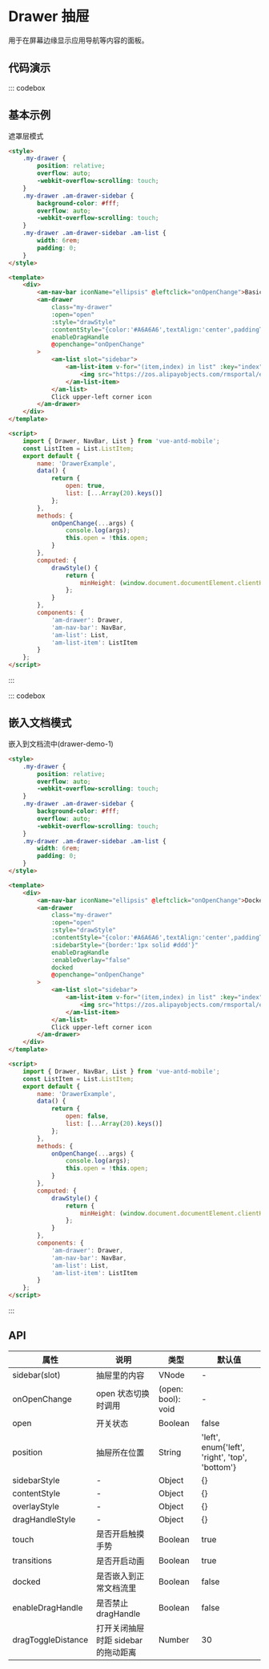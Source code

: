 # Drawer 抽屉

用于在屏幕边缘显示应用导航等内容的面板。

## 代码演示

::: codebox

## 基本示例

遮罩层模式

```html
<style>
    .my-drawer {
        position: relative;
        overflow: auto;
        -webkit-overflow-scrolling: touch;
    }
    .my-drawer .am-drawer-sidebar {
        background-color: #fff;
        overflow: auto;
        -webkit-overflow-scrolling: touch;
    }
    .my-drawer .am-drawer-sidebar .am-list {
        width: 6rem;
        padding: 0;
    }
</style>

<template>
    <div>
        <am-nav-bar iconName="ellipsis" @leftclick="onOpenChange">Basic</am-nav-bar>
        <am-drawer 
            class="my-drawer" 
            :open="open" 
            :style="drawStyle"
            :contentStyle="{color:'#A6A6A6',textAlign:'center',paddingTop:'42px'}"
            enableDragHandle
            @openchange="onOpenChange"
        >
            <am-list slot="sidebar">
                <am-list-item v-for="(item,index) in list" :key="index" :multipleLine="index===0">
                    <img src="https://zos.alipayobjects.com/rmsportal/eOZidTabPoEbPeU.png" slot="thumb"> Category{{index?index:undefined}}
                </am-list-item>
            </am-list>
            Click upper-left corner icon
        </am-drawer>
    </div>
</template>

<script>
    import { Drawer, NavBar, List } from 'vue-antd-mobile';
    const ListItem = List.ListItem;
    export default {
        name: 'DrawerExample',
        data() {
            return {
                open: true,
                list: [...Array(20).keys()]
            };
        },
        methods: {
            onOpenChange(...args) {
                console.log(args);
                this.open = !this.open;
            }
        },
        computed: {
            drawStyle() {
                return {
                    minHeight: (window.document.documentElement.clientHeight - 200) + 'px'
                };
            }
        },
        components: {
            'am-drawer': Drawer,
            'am-nav-bar': NavBar,
            'am-list': List,
            'am-list-item': ListItem
        }
    };
</script>

```

:::

::: codebox

## 嵌入文档模式

嵌入到文档流中(drawer-demo-1)

```html
<style>
    .my-drawer {
        position: relative;
        overflow: auto;
        -webkit-overflow-scrolling: touch;
    }
    .my-drawer .am-drawer-sidebar {
        background-color: #fff;
        overflow: auto;
        -webkit-overflow-scrolling: touch;
    }
    .my-drawer .am-drawer-sidebar .am-list {
        width: 6rem;
        padding: 0;
    }
</style>

<template>
    <div>
        <am-nav-bar iconName="ellipsis" @leftclick="onOpenChange">Docked in document</am-nav-bar>
        <am-drawer 
            class="my-drawer" 
            :open="open"
            :style="drawStyle"
            :contentStyle="{color:'#A6A6A6',textAlign:'center',paddingTop:'42px'}"
            :sidebarStyle="{border:'1px solid #ddd'}"
            enableDragHandle
            :enableOverlay="false"
            docked
            @openchange="onOpenChange"
        >
            <am-list slot="sidebar">
                <am-list-item v-for="(item,index) in list" :key="index" :multipleLine="index===0">
                    <img src="https://zos.alipayobjects.com/rmsportal/eOZidTabPoEbPeU.png" slot="thumb"> Category{{index?index:undefined}}
                </am-list-item>
            </am-list>
            Click upper-left corner icon
        </am-drawer>
    </div>
</template>

<script>
    import { Drawer, NavBar, List } from 'vue-antd-mobile';
    const ListItem = List.ListItem;
    export default {
        name: 'DrawerExample',
        data() {
            return {
                open: false,
                list: [...Array(20).keys()]
            };
        },
        methods: {
            onOpenChange(...args) {
                console.log(args);
                this.open = !this.open;
            }
        },
        computed: {
            drawStyle() {
                return {
                    minHeight: (window.document.documentElement.clientHeight - 200) + 'px'
                };
            }
        },
        components: {
            'am-drawer': Drawer,
            'am-nav-bar': NavBar,
            'am-list': List,
            'am-list-item': ListItem
        }
    };
</script>

```

:::

## API


| 属性               | 说明                                | 类型               | 默认值                                         |
| ------------------ | ----------------------------------- | ------------------ | ---------------------------------------------- |
| sidebar(slot)      | 抽屉里的内容                        | VNode              | -                                              |
| onOpenChange       | open 状态切换时调用                 | (open: bool): void | -                                              |
| open               | 开关状态                            | Boolean            | false                                          |
| position           | 抽屉所在位置                        | String             | 'left', enum{'left', 'right', 'top', 'bottom'} |
| sidebarStyle       | -                                   | Object             | {}                                             |
| contentStyle       | -                                   | Object             | {}                                             |
| overlayStyle       | -                                   | Object             | {}                                             |
| dragHandleStyle    | -                                   | Object             | {}                                             |
| touch              | 是否开启触摸手势                    | Boolean            | true                                           |
| transitions        | 是否开启动画                        | Boolean            | true                                           |
| docked             | 是否嵌入到正常文档流里              | Boolean            | false                                          |
| enableDragHandle   | 是否禁止 dragHandle                 | Boolean            | false                                          |
| dragToggleDistance | 打开关闭抽屉时距 sidebar 的拖动距离 | Number             | 30                                             |